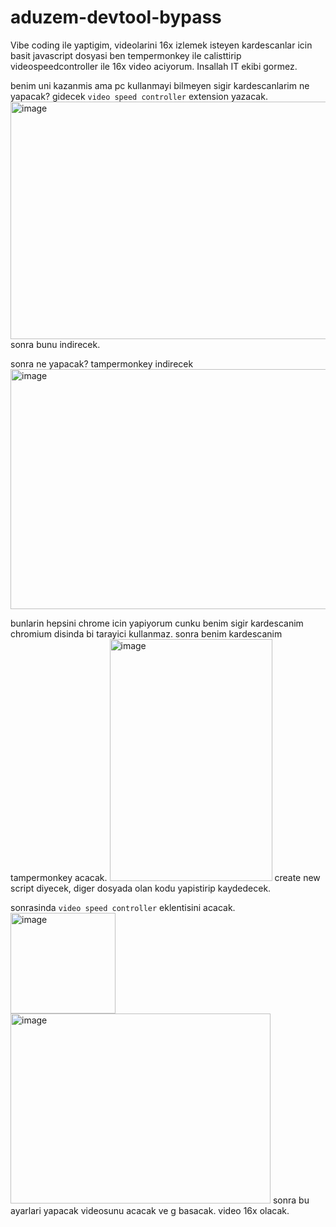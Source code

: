 # aduzem-devtool-bypass
Vibe coding ile yaptigim, videolarini 16x izlemek isteyen kardescanlar icin basit javascript dosyasi ben tempermonkey ile calisttirip videospeedcontroller ile 16x video aciyorum. Insallah IT ekibi gormez.


benim uni kazanmis ama pc kullanmayi bilmeyen sigir kardescanlarim ne yapacak? gidecek `video speed controller` extension yazacak.
<img width="1197" height="380" alt="image" src="https://github.com/user-attachments/assets/2a3ab29f-8289-4d02-a33c-ea220cc3984a" />
sonra bunu indirecek.

sonra ne yapacak? tampermonkey indirecek
<img width="1328" height="384" alt="image" src="https://github.com/user-attachments/assets/3e98c3c7-2e82-454b-a370-8fee2795f868" />

bunlarin hepsini chrome icin yapiyorum cunku benim sigir kardescanim chromium disinda bi tarayici kullanmaz.
sonra benim kardescanim tampermonkey acacak.
<img width="260" height="387" alt="image" src="https://github.com/user-attachments/assets/30a3743e-de0e-4501-b918-dc6f707df343" />
create new script diyecek, diger dosyada olan kodu yapistirip kaydedecek.

sonrasinda `video speed controller` eklentisini acacak.
<img width="168" height="161" alt="image" src="https://github.com/user-attachments/assets/343e10ca-b063-4343-8c11-8bed65ecb435" />
<img width="416" height="304" alt="image" src="https://github.com/user-attachments/assets/39a4d9e4-87b0-4eba-96ae-c5887c022490" />
sonra bu ayarlari yapacak videosunu acacak ve g basacak. video 16x olacak.
